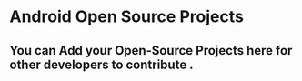 # Android Open Source Projects

## You can Add your Open-Source Projects here for other developers to contribute .
